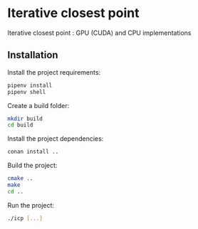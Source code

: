 # Iterative closest point 
Iterative closest point : GPU (CUDA) and CPU implementations

## Installation
Install the project requirements:

```bash
pipenv install
pipenv shell
```

Create a build folder:

```bash
mkdir build
cd build
```

Install the project dependencies:

```bash
conan install ..
```

Build the project:

```bash
cmake ..
make
cd ..
```

Run the project:
```bash
./icp [...]
```
